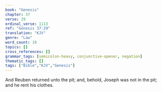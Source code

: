 ```yaml
---
book: "Genesis"
chapter: 37
verse: 29
ordinal_verse: 1113
ref: "Genesis 37:29"
translation: "KJV"
genre: "Law"
word_count: 19
topics: []
cross_references: []
grammar_tags: [semicolon-heavy, conjunctive-opener, negation]
thematic_tags: []
tags: ["Bible","KJV","Genesis"]
---
```

And Reuben returned unto the pit; and, behold, Joseph was not in the pit; and he rent his clothes.
